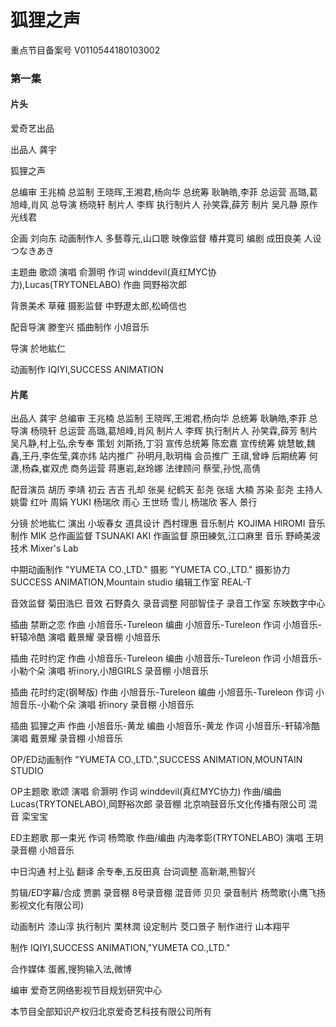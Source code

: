 # 狐狸之声


重点节目备案号  V0110544180103002

### 第一集

#### 片头

爱奇艺出品

出品人  龚宇

狐狸之声

总编审  王兆楠
总监制  王晓晖,王湘君,杨向华
总统筹  耿聃皓,李菲
总运营  高璐,葛旭峰,肖风
总导演  杨晓轩
制片人  李辉
执行制片人  孙笑霖,薛芳
制片  吴凡静
原作  光线君

企画  刘向东
动画制作人  多藝尊元,山口聰
映像监督  椿井寛司
编剧  成田良美
人设  つなきあき

主题曲  歌颂
演唱  俞灏明
作词  winddevil(真红MYC协力),Lucas(TRYTONELABO)
作曲  岡野裕次郎

背景美术  草薙
摄影监督  中野遼太郎,松崎信也

配音导演  滕奎兴
插曲制作  小旭音乐

导演  於地紘仁

动画制作  IQIYI,SUCCESS ANIMATION

#### 片尾
出品人  龚宇
总编审  王兆楠
总监制  王晓晖,王湘君,杨向华
总统筹  耿聃皓,李菲
总导演  杨晓轩
总运营  高璐,葛旭峰,肖风
制片人  李辉
执行制片人  孙笑霖,薛芳
制片  吴凡静,村上弘,余专奉
策划  刘斯扬,丁羽
宣传总统筹  陈宏嘉
宣传统筹  姚慧敏,魏鑫,王丹,李佐莹,龚亦炜
站内推广  孙明月,耿玥梅
会员推广  王祺,曾峥
后期统筹  何潇,杨森,崔双虎
商务运营  蒋惠岩,赵玲娜
法律顾问  蔡莹,孙悦,高倩

配音演员
胡历  李靖
初云  吉吉
孔却  张昊
纪鹤天  彭尧
张瑶  大楠
苏染  彭尧
主持人  姚雷
红叶  周娟
YUKI  杨瑞欣
雨心  王世旸
雪儿  杨瑞欣
客人  景行

分镜  於地紘仁
演出  小坂春女
道具设计  西村理惠
音乐制片  KOJIMA HIROMI
音乐制作  MIK
总作画监督  TSUNAKI AKI
作画监督  原田練気,江口麻里
音乐  野崎美波
技术  Mixer's Lab

中期动画制作  "YUMETA CO.,LTD."
摄影  "YUMETA CO.,LTD."
摄影协力  SUCCESS ANIMATION,Mountain studio
编辑工作室  REAL-T

音效监督  菊田浩巳
音效  石野貴久
录音调整  阿部智佳子
录音工作室  东映数字中心

插曲  禁断之恋
作曲  小旭音乐-Tureleon
编曲  小旭音乐-Tureleon
作词  小旭音乐-轩辕冷酷
演唱  戴景耀
录音棚  小旭音乐

插曲  花时约定
作曲  小旭音乐-Tureleon
编曲  小旭音乐-Tureleon
作词  小旭音乐-小勒个朵
演唱  祈inory,小旭GIRLS
录音棚  小旭音乐

插曲  花时约定(钢琴版)
作曲  小旭音乐-Tureleon
编曲  小旭音乐-Tureleon
作词  小旭音乐-小勒个朵
演唱  祈inory
录音棚  小旭音乐

插曲  狐狸之声
作曲  小旭音乐-黄龙
编曲  小旭音乐-黄龙
作词  小旭音乐-轩辕冷酷
演唱  戴景耀
录音棚  小旭音乐

OP/ED动画制作  "YUMETA CO.,LTD.",SUCCESS ANIMATION,MOUNTAIN STUDIO

OP主题歌  歌颂
演唱  俞灏明
作词  winddevil(真红MYC协力)
作曲/编曲  Lucas(TRYTONELABO),岡野裕次郎
录音棚  北京响鼓音乐文化传播有限公司
混音  栾宝宝

ED主题歌  那一束光
作词  杨莺歌
作曲/编曲  内海孝彰(TRYTONELABO)
演唱  王玥
录音棚  小旭音乐

中日沟通  村上弘
翻译  余专奉,五反田真
台词调整  高新潮,熊智兴

剪辑/ED字幕/合成  贾鹏
录音棚  8号录音棚
混音师  贝贝
录音制片  杨莺歌(小鹰飞扬影视文化有限公司)

动画制片  漆山淳
执行制片  栗林潤
设定制片  茭口景子
制作进行  山本翔平

制作  IQIYI,SUCCESS ANIMATION,"YUMETA CO.,LTD."

合作媒体  蛋酱,搜狗输入法,微博

编审  爱奇艺网络影视节目规划研究中心

本节目全部知识产权归北京爱奇艺科技有限公司所有
